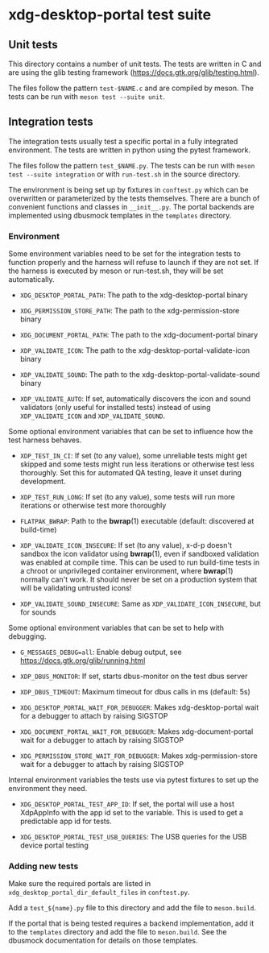xdg-desktop-portal test suite
=============================

## Unit tests

This directory contains a number of unit tests. The tests are written in C and
are using the glib testing framework (https://docs.gtk.org/glib/testing.html).

The files follow the pattern `test-$NAME.c` and are compiled by meson. The tests
can be run with `meson test --suite unit`.

## Integration tests

The integration tests usually test a specific portal in a fully integrated
environment. The tests are written in python using the pytest framework.

The files follow the pattern `test_$NAME.py`. The tests can be run with
`meson test --suite integration` or with `run-test.sh` in the source directory.

The environment is being set up by fixtures in `conftest.py` which can be
overwritten or parameterized by the tests themselves. There are a bunch of
convenient functions and classes in `__init__.py`. The portal backends are
implemented using dbusmock templates in the `templates` directory.

### Environment

Some environment variables need to be set for the integration tests to function
properly and the harness will refuse to launch if they are not set. If the
harness is executed by meson or run-test.sh, they will be set automatically.

* `XDG_DESKTOP_PORTAL_PATH`: The path to the xdg-desktop-portal binary

* `XDG_PERMISSION_STORE_PATH`: The path to the xdg-permission-store binary

* `XDG_DOCUMENT_PORTAL_PATH`: The path to the xdg-document-portal binary

* `XDP_VALIDATE_ICON`: The path to the xdg-desktop-portal-validate-icon binary

* `XDP_VALIDATE_SOUND`: The path to the xdg-desktop-portal-validate-sound binary

* `XDP_VALIDATE_AUTO`: If set, automatically discovers the icon and sound
    validators (only useful for installed tests) instead of using
    `XDP_VALIDATE_ICON` and `XDP_VALIDATE_SOUND`.

Some optional environment variables that can be set to influence how the test
harness behaves.

* `XDP_TEST_IN_CI`: If set (to any value), some unreliable tests might get
    skipped and some tests might run less iterations or otherwise test less
    thoroughly.
    Set this for automated QA testing, leave it unset during development.

* `XDP_TEST_RUN_LONG`: If set (to any value), some tests will run more
    iterations or otherwise test more thoroughly

* `FLATPAK_BWRAP`: Path to the **bwrap**(1) executable
    (default: discovered at build-time)

* `XDP_VALIDATE_ICON_INSECURE`: If set (to any value), x-d-p doesn't
    sandbox the icon validator using **bwrap**(1), even if sandboxed
    validation was enabled at compile time.
    This can be used to run build-time tests in a chroot or unprivileged
    container environment, where **bwrap**(1) normally can't work.
    It should never be set on a production system that will be validating
    untrusted icons!

* `XDP_VALIDATE_SOUND_INSECURE`: Same as `XDP_VALIDATE_ICON_INSECURE`,
    but for sounds

Some optional environment variables that can be set to help with debugging.

* `G_MESSAGES_DEBUG=all`: Enable debug output, see
    https://docs.gtk.org/glib/running.html

* `XDP_DBUS_MONITOR`: If set, starts dbus-monitor on the test dbus server

* `XDP_DBUS_TIMEOUT`: Maximum timeout for dbus calls in ms (default: 5s)

* `XDG_DESKTOP_PORTAL_WAIT_FOR_DEBUGGER`: Makes xdg-desktop-portal wait for
    a debugger to attach by raising SIGSTOP

* `XDG_DOCUMENT_PORTAL_WAIT_FOR_DEBUGGER`: Makes xdg-document-portal wait
    for a debugger to attach by raising SIGSTOP

* `XDG_PERMISSION_STORE_WAIT_FOR_DEBUGGER`: Makes xdg-permission-store wait
    for a debugger to attach by raising SIGSTOP

Internal environment variables the tests use via pytest fixtures to set up the
environment they need.

* `XDG_DESKTOP_PORTAL_TEST_APP_ID`: If set, the portal will use a host
    XdpAppInfo with the app id set to the variable. This is used to get a
    predictable app id for tests.

* `XDG_DESKTOP_PORTAL_TEST_USB_QUERIES`: The USB queries for the USB device
    portal testing

### Adding new tests

Make sure the required portals are listed in
`xdg_desktop_portal_dir_default_files` in `conftest.py`.

Add a `test_${name}.py` file to this directory and add the file to
`meson.build`.

If the portal that is being tested requires a backend implementation, add
it to the `templates` directory and add the file to `meson.build`. See the
dbusmock documentation for details on those templates.
